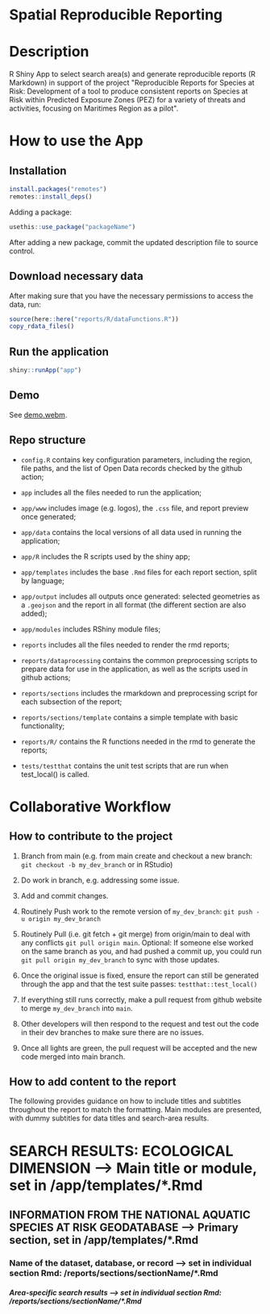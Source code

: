 # Spatial Reproducible Reporting

# Description

R Shiny App to select search area(s) and generate reproducible reports (R Markdown) in support of the project "Reproducible Reports for Species at Risk: Development of a tool to produce consistent reports on Species at Risk within Predicted Exposure Zones (PEZ) for a variety of threats and activities, focusing on Maritimes Region as a pilot".

# How to use the App

## Installation

``` r
install.packages("remotes")
remotes::install_deps()
```

Adding a package:

``` r
usethis::use_package("packageName")
```

After adding a new package, commit the updated description file to source control.

## Download necessary data

After making sure that you have the necessary permissions to access the data, run:

``` r
source(here::here("reports/R/dataFunctions.R"))
copy_rdata_files()
```

## Run the application

``` r
shiny::runApp("app")
```

## Demo

See [demo.webm](https://github.com/dfo-mar-odis/shinySpatialApp/raw/main/demo.webm).

## Repo structure

-   `config.R` contains key configuration parameters, including the region, file paths, and the list of Open Data records checked by the github action;
-   `app` includes all the files needed to run the application;
-   `app/www` includes image (e.g. logos), the `.css` file, and report preview once generated;
-   `app/data` contains the local versions of all data used in running the application;
-   `app/R` includes the R scripts used by the shiny app;
-   `app/templates` includes the base `.Rmd` files for each report section, split by language;
-   `app/output` includes all outputs once generated: selected geometries as a `.geojson` and the report in all format (the different section are also added);
-   `app/modules` includes RShiny module files;

-   `reports` includes all the files needed to render the rmd reports;
-   `reports/dataprocessing` contains the common preprocessing scripts to prepare data for use in the application, as well as the scripts used in github actions;
-   `reports/sections` includes the rmarkdown and preprocessing script for each subsection of the report;
-   `reports/sections/template` contains a simple template with basic functionality;
-   `reports/R/` contains the R functions needed in the rmd to generate the reports;
-   `tests/testthat` contains the unit test scripts that are run when test_local() is called.

# **Collaborative Workflow**

## **How to contribute to the project**

1.  Branch from main (e.g. from main create and checkout a new branch: `git checkout -b my_dev_branch` or in RStudio)

2.  Do work in branch, e.g. addressing some issue.

3.  Add and commit changes.

4.  Routinely Push work to the remote version of `my_dev_branch`: `git push -u origin my_dev_branch`

5.  Routinely Pull (i.e. git fetch + git merge) from origin/main to deal with any conflicts `git pull origin main`. Optional: If someone else worked on the same branch as you, and had pushed a commit up, you could run `git pull origin my_dev_branch` to sync with those updates.

6.  Once the original issue is fixed, ensure the report can still be generated through the app and that the test suite passes: `testthat::test_local()`

7.  If everything still runs correctly, make a pull request from github website to merge `my_dev_branch` into `main`.

8.  Other developers will then respond to the request and test out the code in their dev branches to make sure there are no issues.

9.  Once all lights are green, the pull request will be accepted and the new code merged into main branch.

## **How to add content to the report**

The following provides guidance on how to include titles and subtitles throughout the report to match the formatting. Main modules are presented, with dummy subtitles for data titles and search-area results.


   # **SEARCH RESULTS: ECOLOGICAL DIMENSION**  --> Main title or module, set in /app/templates/*.Rmd

   ## **INFORMATION FROM THE NATIONAL AQUATIC SPECIES AT RISK GEODATABASE**  --> Primary section, set in /app/templates/*.Rmd
   
   ### **Name of the dataset, database, or record**  --> set in individual section Rmd: /reports/sections/sectionName/*.Rmd
   
   ##### *Area-specific search results* --> set in individual section Rmd: /reports/sections/sectionName/*.Rmd
